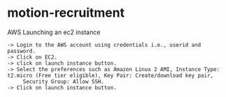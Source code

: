 # motion-recruitment 


AWS Launching an ec2 instance

    -> Login to the AWS account using credentials i.e., userid and password.
    -> Click on EC2.
    -> click on launch instance button.
    -> Select the preferences such as Amazon Linux 2 AMI, Instance Type: t2.micro (Free tier eligible), Key Pair: Create/download key pair, 
         Security Group: Allow SSH.
    -> Click on launch instance button.